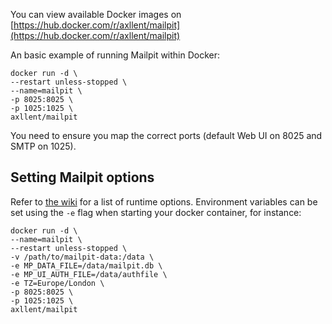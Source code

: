 You can view available Docker images on [https://hub.docker.com/r/axllent/mailpit](https://hub.docker.com/r/axllent/mailpit)

An basic example of running Mailpit within Docker:

```
docker run -d \
--restart unless-stopped \
--name=mailpit \
-p 8025:8025 \
-p 1025:1025 \
axllent/mailpit
```
You need to ensure you map the correct ports (default Web UI on 8025 and SMTP on 1025). 

## Setting Mailpit options

Refer to [the wiki](https://github.com/axllent/mailpit/wiki/Runtime-options) for a list of runtime options. Environment variables can be set using the `-e` flag when starting your docker container, for instance:


```
docker run -d \
--name=mailpit \
--restart unless-stopped \
-v /path/to/mailpit-data:/data \
-e MP_DATA_FILE=/data/mailpit.db \
-e MP_UI_AUTH_FILE=/data/authfile \
-e TZ=Europe/London \
-p 8025:8025 \
-p 1025:1025 \
axllent/mailpit
```